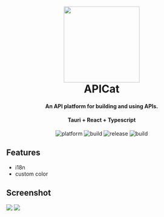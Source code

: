 <h1 align="center">
<img src="https://nekostudiogithub.blob.core.windows.net/newcontainer/icon.png" width='200'>
<br>
 APICat
</h1>
 <h4 align="center">An API platform for building and using APIs.</h4>
 <h4 align="center">Tauri + React + Typescript</h4>
<p align="center">
 <img src="https://img.shields.io/badge/platform-mac%20%7C%20windows%20-blue" alt="platform">
 <img src="https://img.shields.io/badge/build-success-blue.svg" alt="build">
 <img src="https://img.shields.io/badge/version-0.0.1 preview-brightgreen.svg" alt="release">
 <img src="https://img.shields.io/badge/download-1000M-red.svg?style=plastic" alt="build">
</p>


## Features
+ i18n 
+ custom color

## Screenshot

![](https://nekostudiogithub.blob.core.windows.net/newcontainer/1.png)
![](https://nekostudiogithub.blob.core.windows.net/newcontainer/2.png)